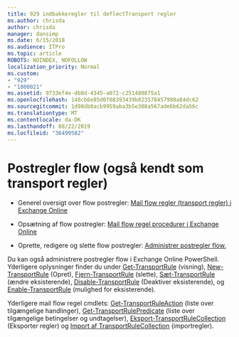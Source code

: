 ```yaml
---
title: 929 indbakkeregler til deflectTransport regler
ms.author: chrisda
author: chrisda
manager: dansimp
ms.date: 6/15/2018
ms.audience: ITPro
ms.topic: article
ROBOTS: NOINDEX, NOFOLLOW
localization_priority: Normal
ms.custom:
- "929"
- "1800021"
ms.assetid: 9733ef4e-db8d-4345-a072-c251480875a1
ms.openlocfilehash: 140cb6e85d0f08393439b023578457998a84dc62
ms.sourcegitcommit: 1d98db8acb9959aba3b5e308a567ade6b62da56c
ms.translationtype: MT
ms.contentlocale: da-DK
ms.lasthandoff: 08/22/2019
ms.locfileid: "36499582"
---
```

# <a name="mail-flow-rules-also-known-as-transport-rules"></a>Postregler flow (også kendt som transport regler)

- Generel oversigt over flow postregler: [Mail flow regler (transport regler) i Exchange Online](https://technet.microsoft.com/library/jj919238.aspx)

- Opsætning af flow postregler: [Mail flow regel procedurer i Exchange Online](https://technet.microsoft.com/library/dn600436.aspx)

- Oprette, redigere og slette flow postregler: [Administrer postregler flow.](https://technet.microsoft.com/library/jj657505.aspx)

Du kan også administrere postregler flow i Exchange Online PowerShell. Yderligere oplysninger finder du under [Get-TransportRule](https://docs.microsoft.com/powershell/module/exchange/policy-and-compliance/get-transportrule) (visning), [New-TransportRule](https://docs.microsoft.com/powershell/module/exchange/policy-and-compliance/new-transportrule) (Opret), [Fjern-TransportRule](https://docs.microsoft.com/powershell/module/exchange/policy-and-compliance/remove-transportrule) (slette), [Sæt-TransportRule](https://docs.microsoft.com/powershell/module/exchange/policy-and-compliance/set-transportrule) (ændre eksisterende), [Disable-TransportRule](https://docs.microsoft.com/powershell/module/exchange/policy-and-compliance/disable-transportrule) (Deaktiver eksisterende), og [Enable-TransportRule](https://docs.microsoft.com/powershell/module/exchange/policy-and-compliance/enable-transportrule) (mulighed for eksisterende).

Yderligere mail flow regel cmdlets: [Get-TransportRuleAction](https://docs.microsoft.com/powershell/module/exchange/policy-and-compliance/get-transportruleaction) (liste over tilgængelige handlinger), [Get-TransportRulePredicate](https://docs.microsoft.com/powershell/module/exchange/policy-and-compliance/get-transportrulepredicate) (liste over tilgængelige betingelser og undtagelser), [Eksport-TransportRuleCollection](https://docs.microsoft.com/powershell/module/exchange/policy-and-compliance/export-transportrulecollection) (Eksporter regler) og [ Import af TransportRuleCollection](https://docs.microsoft.com/powershell/module/exchange/policy-and-compliance/import-transportrulecollection) (importregler).
